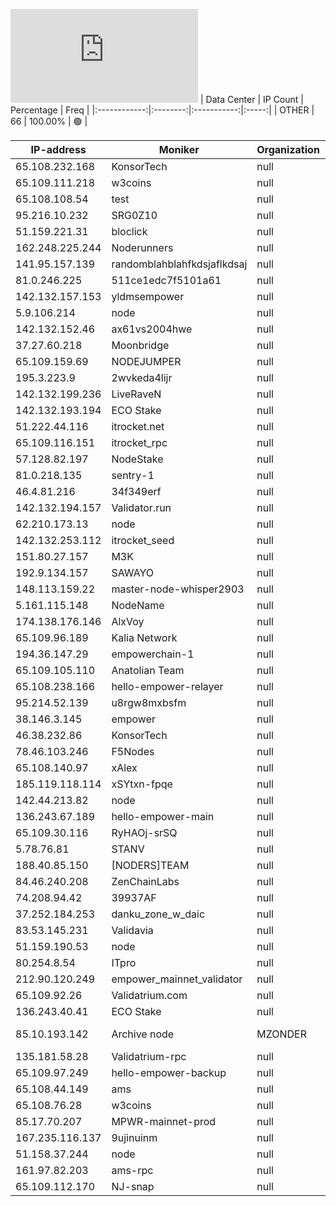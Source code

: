 ![Diagramm](https://github.com/obajay/StateSync-snapshots/blob/main/Projects/Empower/1/README.md)
| Data Center | IP Count | Percentage | Freq |
|:------------:|:--------:|:-----------:|:-----:|
| OTHER | 66 | 100.00% | 🟢 |

<!-- START_TABLE -->
| IP-address | Moniker | Organization | Country | City |
|-------------|---------|---------------|---------|------|
| 65.108.232.168 | KonsorTech | null | 🏴‍☠️ null | null |
| 65.109.111.218 | w3coins | null | 🏴‍☠️ null | null |
| 65.108.108.54 | test | null | 🏴‍☠️ null | null |
| 95.216.10.232 | SRG0Z10 | null | 🏴‍☠️ null | null |
| 51.159.221.31 | bloclick | null | 🏴‍☠️ null | null |
| 162.248.225.244 | Noderunners | null | 🏴‍☠️ null | null |
| 141.95.157.139 | randomblahblahfkdsjaflkdsaj | null | 🏴‍☠️ null | null |
| 81.0.246.225 | 511ce1edc7f5101a61 | null | 🏴‍☠️ null | null |
| 142.132.157.153 | yldmsempower | null | 🏴‍☠️ null | null |
| 5.9.106.214 | node | null | 🏴‍☠️ null | null |
| 142.132.152.46 | ax61vs2004hwe | null | 🏴‍☠️ null | null |
| 37.27.60.218 | Moonbridge | null | 🏴‍☠️ null | null |
| 65.109.159.69 | NODEJUMPER | null | 🏴‍☠️ null | null |
| 195.3.223.9 | 2wvkeda4lijr | null | 🏴‍☠️ null | null |
| 142.132.199.236 | LiveRaveN | null | 🏴‍☠️ null | null |
| 142.132.193.194 | ECO Stake | null | 🏴‍☠️ null | null |
| 51.222.44.116 | itrocket.net | null | 🏴‍☠️ null | null |
| 65.109.116.151 | itrocket_rpc | null | 🏴‍☠️ null | null |
| 57.128.82.197 | NodeStake | null | 🏴‍☠️ null | null |
| 81.0.218.135 | sentry-1 | null | 🏴‍☠️ null | null |
| 46.4.81.216 | 34f349erf | null | 🏴‍☠️ null | null |
| 142.132.194.157 | Validator.run | null | 🏴‍☠️ null | null |
| 62.210.173.13 | node | null | 🏴‍☠️ null | null |
| 142.132.253.112 | itrocket_seed | null | 🏴‍☠️ null | null |
| 151.80.27.157 | M3K | null | 🏴‍☠️ null | null |
| 192.9.134.157 | SAWAYO | null | 🏴‍☠️ null | null |
| 148.113.159.22 | master-node-whisper2903 | null | 🏴‍☠️ null | null |
| 5.161.115.148 | NodeName | null | 🏴‍☠️ null | null |
| 174.138.176.146 | AlxVoy | null | 🏴‍☠️ null | null |
| 65.109.96.189 | Kalia Network | null | 🏴‍☠️ null | null |
| 194.36.147.29 | empowerchain-1 | null | 🏴‍☠️ null | null |
| 65.109.105.110 | Anatolian Team | null | 🏴‍☠️ null | null |
| 65.108.238.166 | hello-empower-relayer | null | 🏴‍☠️ null | null |
| 95.214.52.139 | u8rgw8mxbsfm | null | 🏴‍☠️ null | null |
| 38.146.3.145 | empower | null | 🏴‍☠️ null | null |
| 46.38.232.86 | KonsorTech | null | 🏴‍☠️ null | null |
| 78.46.103.246 | F5Nodes | null | 🏴‍☠️ null | null |
| 65.108.140.97 | xAlex | null | 🏴‍☠️ null | null |
| 185.119.118.114 | xSYtxn-fpqe | null | 🏴‍☠️ null | null |
| 142.44.213.82 | node | null | 🏴‍☠️ null | null |
| 136.243.67.189 | hello-empower-main | null | 🏴‍☠️ null | null |
| 65.109.30.116 | RyHAOj-srSQ | null | 🏴‍☠️ null | null |
| 5.78.76.81 | STANV | null | 🏴‍☠️ null | null |
| 188.40.85.150 | [NODERS]TEAM | null | 🏴‍☠️ null | null |
| 84.46.240.208 | ZenChainLabs | null | 🏴‍☠️ null | null |
| 74.208.94.42 | 39937AF | null | 🏴‍☠️ null | null |
| 37.252.184.253 | danku_zone_w_daic | null | 🏴‍☠️ null | null |
| 83.53.145.231 | Validavia | null | 🏴‍☠️ null | null |
| 51.159.190.53 | node | null | 🏴‍☠️ null | null |
| 80.254.8.54 | ITpro | null | 🏴‍☠️ null | null |
| 212.90.120.249 | empower_mainnet_validator | null | 🏴‍☠️ null | null |
| 65.109.92.26 | Validatrium.com | null | 🏴‍☠️ null | null |
| 136.243.40.41 | ECO Stake | null | 🏴‍☠️ null | null |
| 85.10.193.142 | Archive node | MZONDER | null | 🏴‍☠️ null | null |
| 135.181.58.28 | Validatrium-rpc | null | 🏴‍☠️ null | null |
| 65.109.97.249 | hello-empower-backup | null | 🏴‍☠️ null | null |
| 65.108.44.149 | ams | null | 🏴‍☠️ null | null |
| 65.108.76.28 | w3coins | null | 🏴‍☠️ null | null |
| 85.17.70.207 | MPWR-mainnet-prod | null | 🏴‍☠️ null | null |
| 167.235.116.137 | 9ujinuinm | null | 🏴‍☠️ null | null |
| 51.158.37.244 | node | null | 🏴‍☠️ null | null |
| 161.97.82.203 | ams-rpc | null | 🏴‍☠️ null | null |
| 65.109.112.170 | NJ-snap | null | 🏴‍☠️ null | null |

<!-- END_TABLE -->